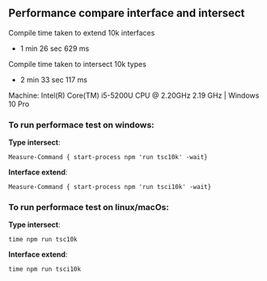 ## Performance compare interface and intersect

Compile time taken to extend 10k interfaces
- 1 min 26 sec 629 ms

Compile time taken to intersect 10k types
- 2 min 33 sec 117 ms


Machine: Intel(R) Core(TM) i5-5200U CPU @ 2.20GHz   2.19 GHz | Windows 10 Pro


### To run performace test on windows:

**Type intersect**:
```
Measure-Command { start-process npm 'run tsc10k' -wait}
```

**Interface extend**:
```
Measure-Command { start-process npm 'run tsci10k' -wait}
```


### To run performace test on linux/macOs:

**Type intersect**:
```
time npm run tsc10k
```

**Interface extend**:
```
time npm run tsci10k
```
